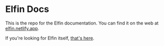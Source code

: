 # Elfin Docs

This is the repo for the Elfin documentation.
You can find it on the web at [elfin.netlify.app](https://elfin.netlify.app/).

If you're looking for Elfin itself, [that's here](https://github.com/11in/elfin/).